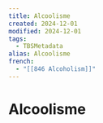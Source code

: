 ```yaml
---
title: Alcoolisme
created: 2024-12-01
modified: 2024-12-01
tags:
  - TBSMetadata
alias: Alcoolisme
french:
  - "[[846 Alcoholism]]"
---
```

# Alcoolisme
